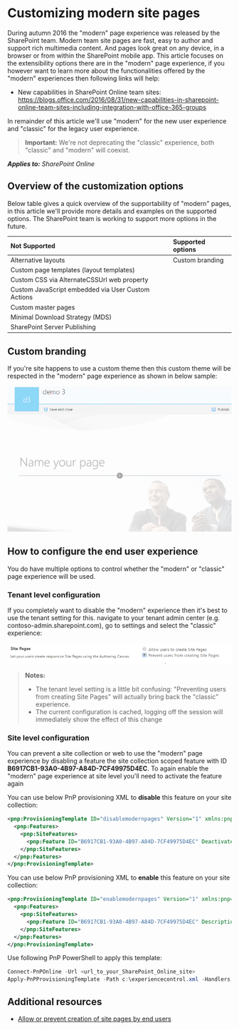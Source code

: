 # Customizing modern site pages
During autumn 2016 the "modern" page experience was released by the SharePoint team. Modern team site pages are fast, easy to author and support rich multimedia content. And pages look great on any device, in a browser or from within the SharePoint mobile app. This article focuses on the extensibility options there are in the "modern" page experience, if you however want to learn more about the functionalities offered by the "modern" experiences then following links will help:
 - New capabilities in SharePoint Online team sites: https://blogs.office.com/2016/08/31/new-capabilities-in-sharepoint-online-team-sites-including-integration-with-office-365-groups

In remainder of this article we'll use "modern" for the new user experience and "classic" for the legacy user experience. 

>**Important:** 
We're not deprecating the "classic" experience, both "classic" and "modern" will coexist.

_**Applies to:** SharePoint Online_


## Overview of the customization options
Below table gives a quick overview of the supportability of "modern" pages, in this article we'll provide more details and examples on the supported options. The SharePoint team is working to support more options in the future.

| **Not Supported** | **Supported options** |
|:-----|:-----|
| Alternative layouts| Custom branding  |
| Custom page templates (layout templates) |   |
| Custom CSS via AlternateCSSUrl web property |  |
| Custom JavaScript embedded via User Custom Actions |  |
| Custom master pages |  |
| Minimal Download Strategy (MDS) |  |
| SharePoint Server Publishing |  |


## Custom branding
<a name="themingimpact"> </a>
If you're site happens to use a custom theme then this custom theme will be respected in the "modern" page experience as shown in below sample:

![Modern page with custom branding coming from theme settings](media/modern-experiences/modern-page-with-custom-theme.png)

## How to configure the end user experience
<a name="configuremodernpages"> </a>
You do have multiple options to control whether the "modern" or "classic" page experience will be used. 

### Tenant level configuration
If you completely want to disable the "modern" experience then it's best to use the tenant setting for this. navigate to your tenant admin center (e.g. contoso-admin.sharepoint.com), go to settings and select the "classic" experience:

![Site Pages section in the SharePoint tenant scoped settings in admin UI](media/modern-experiences/site-pages-setting-admin-ui.png)

>**Notes:**
> - The tenant level setting is a little bit confusing: "Preventing users from creating Site Pages" will actually bring back the "classic" experience.
> - The current configuration is cached, logging off the session will immediately show the effect of this change

### Site level configuration
You can prevent a site collection or web to use the "modern" page experience by disabling a feature the site collection scoped feature with ID **B6917CB1-93A0-4B97-A84D-7CF49975D4EC**. To again enable the "modern" page experience at site level you'll need to activate the feature again

You can use below PnP provisioning XML to **disable** this feature on your site collection:

```XML
<pnp:ProvisioningTemplate ID="disablemodernpages" Version="1" xmlns:pnp="http://schemas.dev.office.com/PnP/2015/12/ProvisioningSchema">
  <pnp:Features>
    <pnp:SiteFeatures>
      <pnp:Feature ID="B6917CB1-93A0-4B97-A84D-7CF49975D4EC" Deactivate="true" Description="Disable modern list experience"/>
    </pnp:SiteFeatures>
  </pnp:Features>
</pnp:ProvisioningTemplate>
```

You can use below PnP provisioning XML to **enable** this feature on your site collection:

```XML
<pnp:ProvisioningTemplate ID="enablemodernpages" Version="1" xmlns:pnp="http://schemas.dev.office.com/PnP/2015/12/ProvisioningSchema">
  <pnp:Features>
    <pnp:SiteFeatures>
      <pnp:Feature ID="B6917CB1-93A0-4B97-A84D-7CF49975D4EC" Description="Disable modern list experience"/>
    </pnp:SiteFeatures>
  </pnp:Features>
</pnp:ProvisioningTemplate>
```

Use following PnP PowerShell to apply this template:

```PowerShell
Connect-PnPOnline -Url <url_to_your_SharePoint_Online_site>
Apply-PnPProvisioningTemplate -Path c:\experiencecontrol.xml -Handlers Features
```

## Additional resources
<a name="bk_addresources"> </a>

 - [Allow or prevent creation of site pages by end users](https://support.office.com/en-us/article/Allow-or-prevent-creation-of-site-pages-by-end-users-c41d9cc8-c5c0-46b4-8b87-ea66abc6e63b?ui=en-US&rs=en-US&ad=US)

